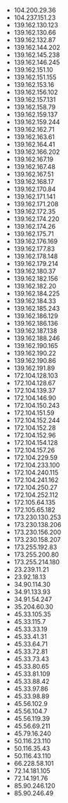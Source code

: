 * 104.200.29.36
* 104.237.151.23
* 139.162.130.123
* 139.162.130.66
* 139.162.132.87
* 139.162.144.202
* 139.162.145.238
* 139.162.146.245
* 139.162.151.10
* 139.162.151.155
* 139.162.153.16
* 139.162.156.102
* 139.162.157.131
* 139.162.158.79
* 139.162.159.137
* 139.162.159.244
* 139.162.162.71
* 139.162.163.61
* 139.162.164.41
* 139.162.166.202
* 139.162.167.19
* 139.162.167.48
* 139.162.167.51
* 139.162.168.17
* 139.162.170.84
* 139.162.171.141
* 139.162.171.208
* 139.162.172.35
* 139.162.174.220
* 139.162.174.26
* 139.162.175.71
* 139.162.176.169
* 139.162.177.83
* 139.162.178.148
* 139.162.179.214
* 139.162.180.37
* 139.162.182.156
* 139.162.182.20
* 139.162.184.225
* 139.162.184.33
* 139.162.185.243
* 139.162.186.129
* 139.162.186.136
* 139.162.187.138
* 139.162.188.246
* 139.162.190.165
* 139.162.190.22
* 139.162.190.86
* 139.162.191.89
* 172.104.128.103
* 172.104.128.67
* 172.104.139.37
* 172.104.146.90
* 172.104.150.243
* 172.104.151.59
* 172.104.152.244
* 172.104.152.28
* 172.104.152.96
* 172.104.154.128
* 172.104.157.26
* 172.104.229.59
* 172.104.233.100
* 172.104.240.115
* 172.104.241.162
* 172.104.250.27
* 172.104.252.112
* 172.105.64.135
* 172.105.65.182
* 173.230.130.253
* 173.230.138.206
* 173.230.156.200
* 173.230.158.207
* 173.255.192.83
* 173.255.200.80
* 173.255.214.180
* 23.239.11.21
* 23.92.18.13
* 34.90.114.30
* 34.91.133.93
* 34.91.54.247
* 35.204.60.30
* 45.33.105.35
* 45.33.115.7
* 45.33.33.19
* 45.33.41.31
* 45.33.64.71
* 45.33.72.81
* 45.33.73.43
* 45.33.80.65
* 45.33.81.109
* 45.33.88.42
* 45.33.97.86
* 45.33.98.89
* 45.56.102.9
* 45.56.104.7
* 45.56.119.39
* 45.56.69.211
* 45.79.16.240
* 50.116.23.110
* 50.116.35.43
* 50.116.43.110
* 66.228.58.101
* 72.14.181.105
* 72.14.191.76
* 85.90.246.120
* 85.90.246.49